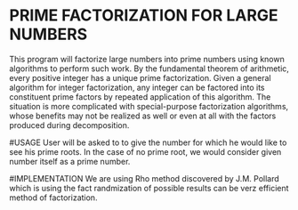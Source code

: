 # PRIME FACTORIZATION FOR LARGE NUMBERS
This program will factorize large numbers into prime numbers using known algorithms to perform such work.
By the fundamental theorem of arithmetic, every positive integer has a unique prime factorization.
Given a general algorithm for integer factorization, any integer can be factored into its constituent prime factors by repeated application of this algorithm. The situation is more complicated with special-purpose factorization algorithms, whose benefits may not be realized as well or even at all with the factors produced during decomposition.

#USAGE
User will be asked to to give the number for which he would like to see his prime roots.
In the case of no prime root, we would consider given number itself as a prime number.

#IMPLEMENTATION
We are using Rho method discovered by J.M. Pollard which is using the fact randmization of possible results can be verz efficient method of factorization.
